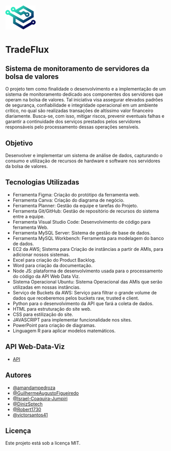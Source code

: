 
# <img src="Site\public\assets\TRADEFLUX__2_cortado.png" width="95"> <h1> TradeFlux </h1>

## Sistema de monitoramento de servidores da bolsa de valores

O projeto tem como finalidade o desenvolvimento e a implementação de um sistema de monitoramento dedicado aos componentes dos servidores que operam na bolsa de valores.
Tal iniciativa visa assegurar elevados padrões de segurança, confiabilidade e integridade operacional em um ambiente crítico, no qual são realizadas transações de altíssimo valor financeiro diariamente.
Busca-se, com isso, mitigar riscos, prevenir eventuais falhas e garantir a continuidade dos serviços prestados pelos servidores responsáveis pelo processamento dessas operações sensíveis.

## Objetivo

Desenvolver e implementar um sistema de análise de dados, capturando o consumo e utilização de recursos de hardware e software nos servidores da bolsa de valores.

## Tecnologias Utilizadas

- Ferramenta Figma: Criação do protótipo da ferramenta web. 
- Ferramenta Canva: Criação do diagrama de negócio. 
- Ferramenta Planner: Gestão da equipe e tarefas do Projeto. 
- Ferramenta Git/GitHub: Gestão de repositório de recursos do sistema entre a equipe. 
- Ferramenta Visual Studio Code: Desenvolvimento de código para ferramenta Web. 
- Ferramenta MySQL Server: Sistema de gestão de base de dados. 
- Ferramenta MySQL Workbench: Ferramenta para modelagem do banco de dados. 
- EC2 da AWS; Sistema para Criação de instâncias a partir de AMIs, para adicionar nossos sistemas. 
- Excel para criação do Product Backlog. 
- Word para criação da documentação.  
- Node JS: plataforma de desenvolvimento usada para o processamento do código da API Web Data Viz. 
- Sistema Operacional Ubuntu: Sistema Operacional das AMIs que serão utilizadas em nossas instâncias. 
- Serviço de Buckets da AWS: Serviço para filtrar o grande volume de dados que receberemos pelos buckets raw, trusted e client. 
- Python para o desenvolvimento da API que fará a coleta de dados. 
- HTML para estruturação do site web. 
- CSS para estilização do site. 
- JAVASCRIPT para implementar funcionalidade nos sites. 
- PowerPoint para criação de diagramas. 
- Linguagem R para aplicar modelos matemáticos.  

## API Web-Data-Viz

- [API](https://github.com/BandTec/web-data-viz)


## Autores

- [@amandampedroza](https://github.com/amandampedroza)
- [@GuilhermeAugustoFigueiredo](https://github.com/GuilhermeAugustoFigueiredo)
- [@Israel-Coaquira-Jumpiri](https://github.com/Israel-Coaquira-Jumpiri)
- [@DinizSptech](https://github.com/DinizSptech)
- [@Robert1730](https://github.com/Robert1730)
- [@victorsantos41](https://github.com/victorsantos41)


## Licença

Este projeto está sob a licença MIT.
